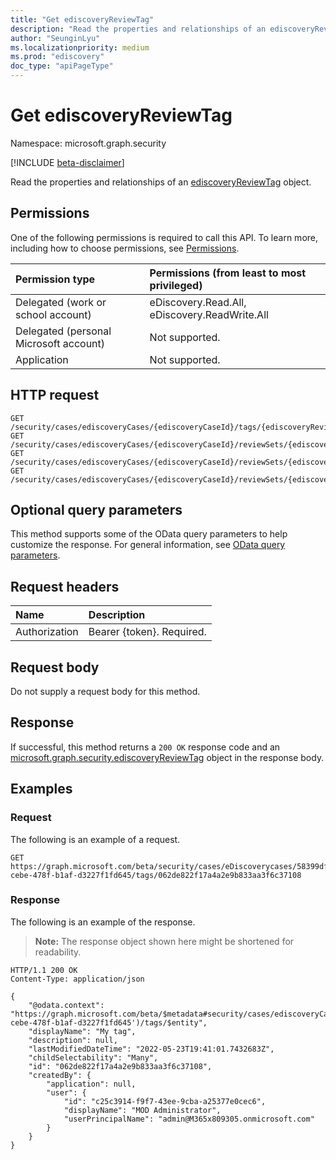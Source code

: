 ```yaml
---
title: "Get ediscoveryReviewTag"
description: "Read the properties and relationships of an ediscoveryReviewTag object."
author: "SeunginLyu"
ms.localizationpriority: medium
ms.prod: "ediscovery"
doc_type: "apiPageType"
---
```


# Get ediscoveryReviewTag
Namespace: microsoft.graph.security

[!INCLUDE [beta-disclaimer](../../includes/beta-disclaimer.md)]

Read the properties and relationships of an [ediscoveryReviewTag](../resources/security-ediscoveryreviewtag.md) object.

## Permissions
One of the following permissions is required to call this API. To learn more, including how to choose permissions, see [Permissions](/graph/permissions-reference).

|Permission type|Permissions (from least to most privileged)|
|:---|:---|
|Delegated (work or school account)|eDiscovery.Read.All, eDiscovery.ReadWrite.All|
|Delegated (personal Microsoft account)|Not supported.|
|Application|Not supported.|

## HTTP request

<!-- {
  "blockType": "ignored"
}
-->
``` http
GET /security/cases/ediscoveryCases/{ediscoveryCaseId}/tags/{ediscoveryReviewTagId}
GET /security/cases/ediscoveryCases/{ediscoveryCaseId}/reviewSets/{ediscoveryReviewSetId}/files/{ediscoveryFileId}/tags/{ediscoveryReviewTagId}
GET /security/cases/ediscoveryCases/{ediscoveryCaseId}/reviewSets/{ediscoveryReviewSetId}/files/{ediscoveryFileId}/tags/{ediscoveryReviewTagId}/parent
GET /security/cases/ediscoveryCases/{ediscoveryCaseId}/reviewSets/{ediscoveryReviewSetId}/files/{ediscoveryFileId}/tags/{ediscoveryReviewTagId}/childTags/{ediscoveryReviewTagId}
```

## Optional query parameters
This method supports some of the OData query parameters to help customize the response. For general information, see [OData query parameters](/graph/query-parameters).

## Request headers
|Name|Description|
|:---|:---|
|Authorization|Bearer {token}. Required.|

## Request body
Do not supply a request body for this method.

## Response

If successful, this method returns a `200 OK` response code and an [microsoft.graph.security.ediscoveryReviewTag](../resources/security-ediscoveryreviewtag.md) object in the response body.

## Examples

### Request
The following is an example of a request.
<!-- {
  "blockType": "request",
  "name": "get_ediscoveryreviewtag"
}
-->
``` http
GET https://graph.microsoft.com/beta/security/cases/eDiscoverycases/58399dff-cebe-478f-b1af-d3227f1fd645/tags/062de822f17a4a2e9b833aa3f6c37108
```


### Response
The following is an example of the response.
>**Note:** The response object shown here might be shortened for readability.
<!-- {
  "blockType": "response",
  "truncated": true,
  "@odata.type": "microsoft.graph.security.ediscoveryReviewTag"
}
-->
``` http
HTTP/1.1 200 OK
Content-Type: application/json

{
    "@odata.context": "https://graph.microsoft.com/beta/$metadata#security/cases/ediscoveryCases('58399dff-cebe-478f-b1af-d3227f1fd645')/tags/$entity",
    "displayName": "My tag",
    "description": null,
    "lastModifiedDateTime": "2022-05-23T19:41:01.7432683Z",
    "childSelectability": "Many",
    "id": "062de822f17a4a2e9b833aa3f6c37108",
    "createdBy": {
        "application": null,
        "user": {
            "id": "c25c3914-f9f7-43ee-9cba-a25377e0cec6",
            "displayName": "MOD Administrator",
            "userPrincipalName": "admin@M365x809305.onmicrosoft.com"
        }
    }
}
```

